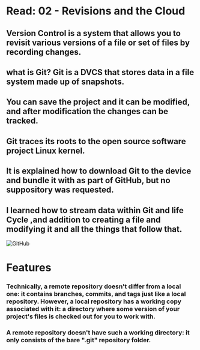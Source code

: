 
# Read: 02 - Revisions and the Cloud



## Version Control is a system that allows you to revisit various versions of a file or set of files by recording changes.

## what is Git? Git is a DVCS that stores data in a file system made up of snapshots.

## You can save the project and it can be modified, and after modification the changes can be tracked.

## Git traces its roots to the open source software project Linux kernel.

## It is explained how to download Git to the device and bundle it with  as part of GitHub, but no suppository was requested.

## I learned how to stream data within Git and life Cycle ,and addition to creating a file and modifying it and all the things that follow that.



![GitHub](https://csharpcorner-mindcrackerinc.netdna-ssl.com/article/git-and-github-version-control-local-and-remote-repository/Images/Git%20And%20Github%20Version%20Control.png)


# Features
### Technically, a remote repository doesn't differ from a local one: it contains branches, commits, and tags just like a local repository. However, a local repository has a working copy associated with it: a directory where some version of your project's files is checked out for you to work with.
### A remote repository doesn't have such a working directory: it only consists of the bare ".git" repository folder.
